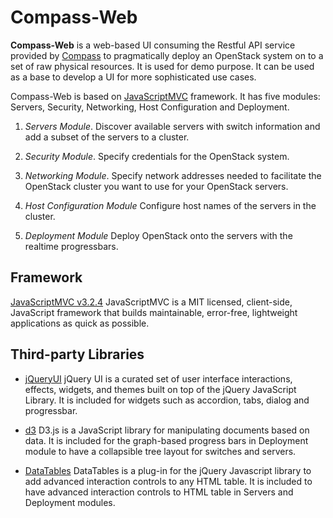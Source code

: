 Compass-Web
===========

**Compass-Web** is a web-based UI consuming the Restful API service provided by [Compass](https://github.com/huawei-cloud/compass) to pragmatically deploy an OpenStack system on to a set of raw physical resources. It is used for demo purpose. It can be used as a base to develop a UI for more sophisticated use cases.

Compass-Web is based on [JavaScriptMVC](http://v32.javascriptmvc.com/) framework. It has five modules: Servers, Security, Networking, Host Configuration and Deployment.

 1. *Servers Module*.    Discover available servers with switch information and add a subset of the servers to a cluster.

 2. *Security Module*. Specify credentials for the OpenStack system.

 3. *Networking Module*. Specify network addresses needed to facilitate the OpenStack cluster you want to use for your OpenStack servers.

 4. *Host Configuration Module* Configure host names of the servers in the cluster.

 5. *Deployment Module* Deploy OpenStack onto the servers with the realtime progressbars.


Framework
---------
[JavaScriptMVC v3.2.4](http://v32.javascriptmvc.com/)
JavaScriptMVC is a MIT licensed, client-side, JavaScript framework that builds maintainable, error-free, lightweight applications as quick as possible.

Third-party Libraries
---------------------
 * [jQueryUI](http://jqueryui.com/)
  jQuery UI is a curated set of user interface interactions, effects, widgets, and themes built on top of the jQuery JavaScript Library. It is included for widgets such as accordion, tabs, dialog and progressbar.

 * [d3](http://d3js.org/)
  D3.js is a JavaScript library for manipulating documents based on data. It is included for the graph-based progress bars in Deployment module to have a collapsible tree layout for switches and servers.

 * [DataTables](http://www.datatables.net/)
  DataTables is a plug-in for the jQuery Javascript library to add advanced interaction controls to any HTML table. It is included to have advanced interaction controls to HTML table in Servers and Deployment modules.